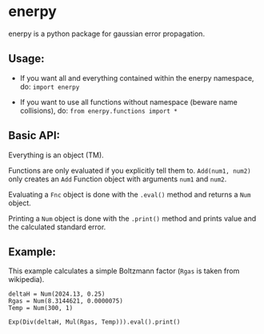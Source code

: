 enerpy
======

enerpy is a python package for gaussian error propagation.

Usage:
------

- If you want all and everything contained within the enerpy namespace, do:
`import enerpy`

- If you want to use all functions without namespace (beware name collisions), do:
`from enerpy.functions import *`


Basic API:
----------

Everything is an object (TM).

Functions are only evaluated if you explicitly tell them to. `Add(num1, num2)` only creates an `Add` Function object with arguments `num1` and `num2`.

Evaluating a `Fnc` object is done with the `.eval()` method and returns a `Num` object.

Printing a `Num` object is done with the `.print()` method and prints value and the calculated standard error.


Example:
--------

This example calculates a simple Boltzmann factor (`Rgas` is taken from wikipedia).

```
deltaH = Num(2024.13, 0.25)
Rgas = Num(8.3144621, 0.0000075)
Temp = Num(300, 1)

Exp(Div(deltaH, Mul(Rgas, Temp))).eval().print()
```
